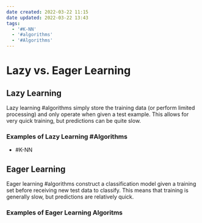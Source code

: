 ```yaml
---
date created: 2022-03-22 11:15
date updated: 2022-03-22 13:43
tags:
  - '#K-NN'
  - '#algorithms'
  - '#Algorithms'
---
```


# Lazy vs. Eager Learning

## Lazy Learning

Lazy learning #algorithms simply store the training data (or perform limited processing) and only operate when given a test example. This allows for very quick training, but predictions can be quite slow.

### Examples of Lazy Learning #Algorithms

- #K-NN

## Eager Learning

Eager learning #algorithms construct a classification model given a training set before receiving new test data to classify. This means that training is generally slow, but predictions are relatively quick.

### Examples of Eager Learning Algoritms

